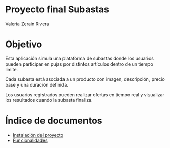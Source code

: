 # Proyecto final Subastas
Valeria Zerain Rivera

# Objetivo
Esta aplicación simula una plataforma de subastas donde los usuarios pueden participar en pujas por distintos artículos dentro de un tiempo límite.

Cada subasta está asociada a un producto con imagen, descripción, precio base y una duración definida.

Los usuarios registrados pueden realizar ofertas en tiempo real y visualizar los resultados cuando la subasta finaliza.

# Índice de documentos
- [Instalación del proyecto](https://github.com/valeriaZerain/subastas-proyecto-final/blob/main/docs/Instalacion.md)
- [Funcionalidades](https://github.com/valeriaZerain/subastas-proyecto-final/blob/main/docs/Funcionalidades.md)

